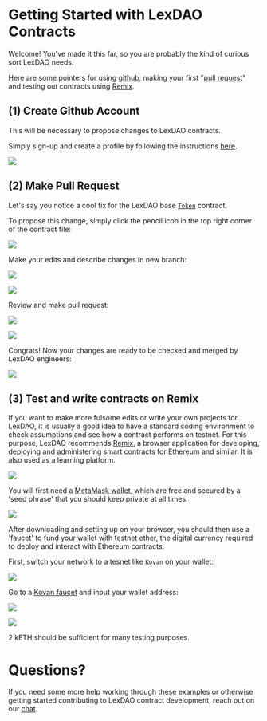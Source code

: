 # Getting Started with LexDAO Contracts

Welcome! You've made it this far, so you are probably the kind of curious sort LexDAO needs.

Here are some pointers for using [github](https://github.com/), making your first "[pull request](https://docs.github.com/en/github/collaborating-with-issues-and-pull-requests/proposing-changes-to-your-work-with-pull-requests/about-pull-requests)" and testing out contracts using [Remix](http://remix.ethereum.org/).

## (1) Create Github Account

This will be necessary to propose changes to LexDAO contracts. 

Simply sign-up and create a profile by following the instructions [here](https://github.com/join).

![](https://i.imgur.com/ukFCtXt.png)

## (2) Make Pull Request

Let's say you notice a cool fix for the LexDAO base [`Token`](https://github.com/lexDAO/LexCorpus/blob/master/contracts/token/erc20/Token.sol) contract.

To propose this change, simply click the pencil icon in the top right corner of the contract file:

![](https://i.imgur.com/Dm43EZc.png)

Make your edits and describe changes in new branch:

![](https://i.imgur.com/UqY84Ty.png)

![](https://i.imgur.com/9shI8xt.png)

Review and make pull request:

![](https://i.imgur.com/vjjpngq.png)

![](https://i.imgur.com/ScE9o4b.png)

Congrats! Now your changes are ready to be checked and merged by LexDAO engineers:

![](https://i.imgur.com/bnFNh0i.png)

## (3) Test and write contracts on Remix

If you want to make more fulsome edits or write your own projects for LexDAO, it is usually a good idea to have a standard coding environment to check assumptions and see how a contract performs on testnet. For this purpose, LexDAO recommends [Remix](http://remix.ethereum.org/), a browser application for developing, deploying and administering smart contracts for Ethereum and similar. It is also used as a learning platform.

![](https://i.imgur.com/odWz5gp.png)

You will first need a [MetaMask wallet](https://metamask.io/), which are free and secured by a 'seed phrase' that you should keep private at all times.

![](https://i.imgur.com/9HcQHaJ.png)

After downloading and setting up on your browser, you should then use a 'faucet' to fund your wallet with testnet ether, the digital currency required to deploy and interact with Ethereum contracts.

First, switch your network to a tesnet like `Kovan` on your wallet:

![](https://i.imgur.com/wYKMR7W.png)

Go to a [Kovan faucet](https://faucet.kovan.network/) and input your wallet address:

![](https://i.imgur.com/ysFB1DF.png)

![](https://i.imgur.com/ksm2rdM.png)

2 kETH should be sufficient for many testing purposes.

# Questions?

If you need some more help working through these examples or otherwise getting started contributing to LexDAO contract development, reach out on our [chat](http://lexdao.chat/). 












